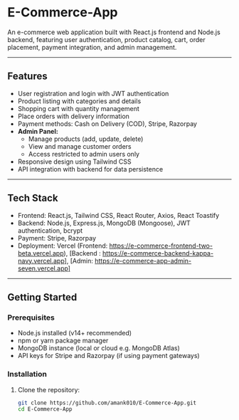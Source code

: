 # E-Commerce-App

An e-commerce web application built with React.js frontend and Node.js backend, featuring user authentication, product catalog, cart, order placement, payment integration, and admin management.

---

## Features

- User registration and login with JWT authentication
- Product listing with categories and details
- Shopping cart with quantity management
- Place orders with delivery information
- Payment methods: Cash on Delivery (COD), Stripe, Razorpay
- **Admin Panel:**
  - Manage products (add, update, delete)
  - View and manage customer orders
  - Access restricted to admin users only
- Responsive design using Tailwind CSS
- API integration with backend for data persistence

---

## Tech Stack

- Frontend: React.js, Tailwind CSS, React Router, Axios, React Toastify
- Backend: Node.js, Express.js, MongoDB (Mongoose), JWT authentication, bcrypt
- Payment: Stripe, Razorpay
- Deployment: Vercel (Frontend: https://e-commerce-frontend-two-beta.vercel.app),
                     [Backend : https://e-commerce-backend-kappa-navy.vercel.app],
                     [Admin: https://e-commerce-app-admin-seven.vercel.app]

---

## Getting Started

### Prerequisites

- Node.js installed (v14+ recommended)
- npm or yarn package manager
- MongoDB instance (local or cloud e.g. MongoDB Atlas)
- API keys for Stripe and Razorpay (if using payment gateways)

### Installation

1. Clone the repository:

   ```bash
   git clone https://github.com/amank010/E-Commerce-App.git
   cd E-Commerce-App